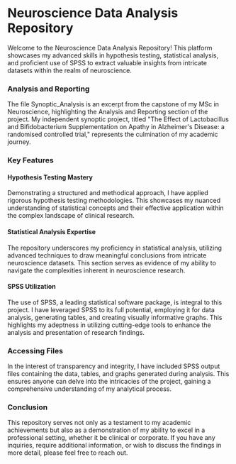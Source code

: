# Neuroscience Data Analysis Repository

Welcome to the Neuroscience Data Analysis Repository! This platform showcases my advanced skills in hypothesis testing, statistical analysis, and proficient use of SPSS to extract valuable insights from intricate datasets within the realm of neuroscience.

### Analysis and Reporting
The file Synoptic_Analysis is an excerpt from the capstone of my MSc in Neuroscience, highlighting the Analysis and Reporting section of the project. My independent synoptic project, titled "The Effect of Lactobacillus and Bifidobacterium Supplementation on Apathy in Alzheimer's Disease: a randomised controlled trial," represents the culmination of my academic journey.

### Key Features
#### Hypothesis Testing Mastery
Demonstrating a structured and methodical approach, I have applied rigorous hypothesis testing methodologies. This showcases my nuanced understanding of statistical concepts and their effective application within the complex landscape of clinical research.
#### Statistical Analysis Expertise
The repository underscores my proficiency in statistical analysis, utilizing advanced techniques to draw meaningful conclusions from intricate neuroscience datasets. This section serves as evidence of my ability to navigate the complexities inherent in neuroscience research.
#### SPSS Utilization
The use of SPSS, a leading statistical software package, is integral to this project. I have leveraged SPSS to its full potential, employing it for data analysis, generating tables, and creating visually informative graphs. This highlights my adeptness in utilizing cutting-edge tools to enhance the analysis and presentation of research findings.

### Accessing Files
In the interest of transparency and integrity, I have included SPSS output files containing the data, tables, and graphs generated during analysis. This ensures anyone can delve into the intricacies of the project, gaining a comprehensive understanding of my analytical process.

### Conclusion
This repository serves not only as a testament to my academic achievements but also as a demonstration of my ability to excel in a professional setting, whether it be clinical or corporate. If you have any inquiries, require additional information, or wish to discuss the findings in more detail, please feel free to reach out.
